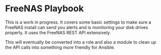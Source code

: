 # FreeNAS Playbook

This is a work in progress. It covers some basic settings to make sure a FreeNAS install can send you alerts and is monitoring your disk drives properly. It uses the FreeNAS REST API extensively.

This will eventually be converted into a role and also a module to clean up the API calls into something more friendly for Ansible.